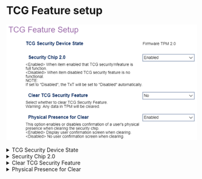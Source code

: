 # TCG Feature setup

![](./img/thinkcentre_tcg_feature_setup.png)

<details><summary>TCG Security Device State</summary>

Displays the current TCG Security Device (display only).

Select a TPM (Trusted Platform Module).

 - [More information on TPM at Lenovo Support](https://support.lenovo.com/lt/en/solutions/ht512598)
  - [More information on managing TPM in Windows at Microsoft 365](https://docs.microsoft.com/en-us/windows/security/information-protection/tpm/trusted-platform-module-top-node)

Options:

 - Discrete TPM 1.2
 - Discrete TPM 2.0
 - Firmware TPM 2.0

<!-- NO WMI -->

</details>

<details><summary>Security Chip 2.0</summary>

Whether the TCG security feature is fully functional.

1.  **Enabled** - Default.
1.  Disabled.

?> If set to `Disabled`, the TxT will be set to `Disabled` automatically.

| WMI Setting name | Values | Locked by SVP |
|:---|:---|:---|
| SecurityChip |  | yes |


</details>

<details><summary>Clear TCG Security Feature</summary>

Whether to clear TCG Security Feature.

!> Any data in TPM will be cleared.

Options:

1.  **No** - Default.
1.  Yes.

<!-- NO WMI -->

</details>

<details><summary>Physical Presence for Clear</summary>

Whether to require confirmation of a user's physical presence when clearing the security chip.

1.  **Enabled** - Default.
1.  Disabled.

| WMI Setting name | Values | Locked by SVP |
|:---|:---|:---|
| PhysicalPresenceforClear | Disabled, Enabled | yes |


</details>